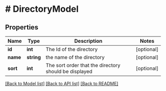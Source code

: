 # # DirectoryModel

## Properties

Name | Type | Description | Notes
------------ | ------------- | ------------- | -------------
**id** | **int** | The Id of the directory | [optional]
**name** | **string** | the name of the directory | [optional]
**sort** | **int** | The sort order that the directory should be displayed | [optional]

[[Back to Model list]](../../README.md#models) [[Back to API list]](../../README.md#endpoints) [[Back to README]](../../README.md)
